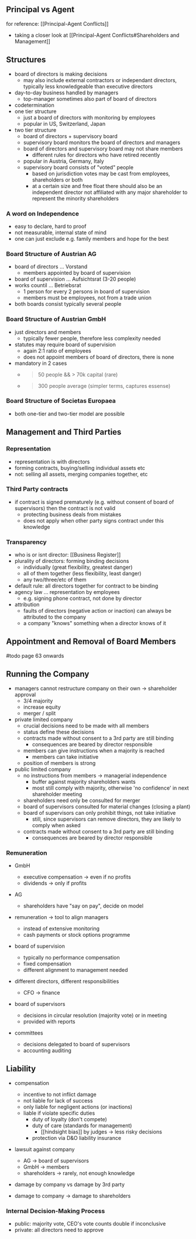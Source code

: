 ## Principal vs Agent
for reference: [[Principal-Agent Conflicts]]
- taking a closer look at [[Principal-Agent Conflicts#Shareholders and Management]]

## Structures
- board of directors is making decisions
	- may also include external contractors or independant directors, typically less knowledgeable than executive directors
- day-to-day business handled by managers
	- top-manager sometimes also part of board of directors
- codetermination
- one tier structure
	- just a board of directors with monitoring by employees
	- popular in US, Switzerland, Japan
 - two tier structure
	- board of directors + supervisory board
	- supervisory board monitors the board of directors and managers
	- board of directors and supervisory board may not share members
		- different rules for directors who have retired recently
	- popular in Austria, Germany, Italy
	- supervisory board consists of "voted" people
		- based on jurisdiction votes may be cast from employees, shareholders or both
		- at a certain size and free float there should also be an independent director not affiliated with any major shareholder to represent the minority shareholders

### A word on Independence
- easy to declare, hard to proof
- not measurable, internal state of mind
- one can just exclude e.g. family members and hope for the best

### Board Structure of Austrian AG
- board of directors ... Vorstand
	- members appointed by board of supervision
- board of supervision ... Aufsichtsrat (3-20 people)
- works countil ... Betriebsrat 
	- 1 person for every 2 persons in board of supervision
	- members must be employees, not from a trade union
- both boards consist typically several people

### Board Structure of Austrian GmbH
- just directors and members
	- typically fewer people, therefore less complexity needed
- statutes may require board of supervision
	- again 2:1 ratio of employees
	- does not appoint members of board of directors, there is none
- mandatory in 2 cases
	- > 50 people && > 70k capital (rare)
	- > 300 people average (simpler terms, captures essense)

### Board Structure of Societas Europaea
- both one-tier and two-tier model are possible

## Management and Third Parties
### Representation
- representation is with directors
- forming contracts, buying/selling individual assets etc
- not: selling all assets, merging companies together, etc

### Third Party contracts
- if contract is signed prematurely (e.g. without consent of board of supervisors) then the contract is not valid
	- protecting business deals from mistakes 
	- does not apply when other party signs contract under this knowledge

### Transparency
- who is or isnt director: [[Business Register]]
- plurality of directors: forming binding decisions
	- individually (great flexibility, greatest danger)
	- all of them together (less flexibility, least danger)
	- any two/three/etc of them 
- default rule: all directors together for contract to be binding
- agency law ... representation by employees
	- e.g. signing phone contract, not done by director
- attribution
	- faults of directors (negative action or inaction) can always be attributed to the company
	- a company "knows" something when a director knows of it

## Appointment and Removal of Board Members
#todo page 63 onwards

## Running the Company
- managers cannot restructure company on their own -> shareholder approval
	- 3/4 majority
	- increase equity
	- merger / split
- private limited company
	- crucial decisions need to be made with all members
	- status define these decisions
	- contracts made without consent to a 3rd party are still binding
		- consequences are beared by director responsible
	- members can give instructions when a majority is reached
		- members can take initiative
	- position of members is strong
- public limited company
	- no instructions from members -> managerial independence
		- buffer against majority shareholders wants
		- most still comply with majority, otherwise 'no confidence' in next shareholder meeting
	- shareholders need only be consulted for merger
	- board of supervisors consulted for material changes (closing a plant)
	- board of supervisors can only prohibit things, not take initiative
		- still, since supervisors can remove directors, they are likely to comply when asked 
	- contracts made without consent to a 3rd party are still binding
		- consequences are beared by director responsible
### Remuneration
- GmbH
	- executive compensation -> even if no profits
	- dividends -> only if profits
- AG
	- shareholders have "say on pay", decide on model
- remuneration -> tool to align managers
	- instead of extensive monitoring
	- cash payments or stock options programme
- board of supervision
	- typically no performance compensation
	- fixed compensation
	- different alignment to management needed

- different directors, different responsibilities
	- CFO -> finance
- board of supervisors
	- decisions in circular resolution (majority vote) or in meeting
	- provided with reports
- committees
	- decisions delegated to board of supervisors
	- accounting auditing

## Liability
- compensation
	- incentive to not inflict damage
	- not liable for lack of success
	- only liable for negligent actions (or inactions)
	- liable if violate specific duties
		- duty of loyalty (don't compete)
		- duty of care (standards for management)
			- [[hindsight bias]] by judges -> less risky decisions
		- protection via D&O liability insurance
- lawsuit against company
	- AG -> board of supervisors
	- GmbH -> members
	- shareholders -> rarely, not enough knowledge
				
- damage by company vs damage by 3rd party
- damage to company -> damage to shareholders

### Internal Decision-Making Process
- public: majority vote, CEO's vote counts double if inconclusive
- private: all directors need to approve